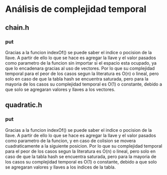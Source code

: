 # Análisis de complejidad temporal

## chain.h
### put
Gracias a la funcion indexOf() se puede saber el indice o pocision de la llave. A partir de ello lo que se hace es agregar la llave y el valor pasados como parametro de la funcion sin importar si el espacio esta ocupado, ya que lo encadenara gracias al uso de vectores. Por lo que su complejidad temporal para el peor de los casos segun la literatura es O(n) o lineal, pero solo en caso de que la tabla hash se encuentra saturada, pero para la mayoria de los casos su complejidad temporal es O(1) o constante, debido a que solo se agregaran valores y llaves a los vectores.

## quadratic.h
### put
Gracias a la funcion indexOf() se puede saber el indice o pocision de la llave. A partir de ello lo que se hace es agregar la llave y el valor pasados como parametro de la funcion, y en caso de colision se movera cuadraticamente a la siguiente posicion. Por lo que su complejidad temporal para el peor de los casos segun la literatura es O(n) o lineal, pero solo en caso de que la tabla hash se encuentra saturada, pero para la mayoria de los casos su complejidad temporal es O(1) o constante, debido a que solo se agregaran valores y llaves a los indices de la tabla.

